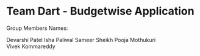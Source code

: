# Team Dart - Budgetwise Application

Group Members Names:

Devarshi Patel
Isha Paliwal
Sameer Sheikh
Pooja Mothukuri
Vivek Kommareddy
